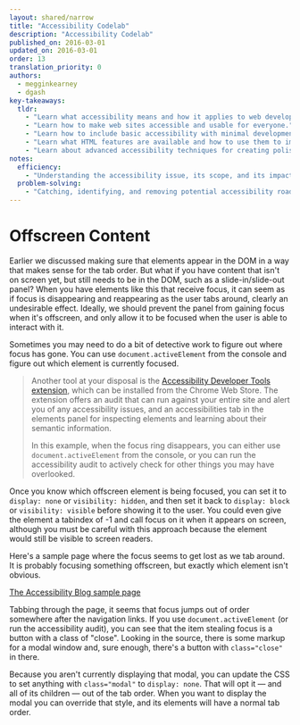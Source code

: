 ```yaml
---
layout: shared/narrow
title: "Accessibility Codelab"
description: "Accessibility Codelab"
published_on: 2016-03-01
updated_on: 2016-03-01
order: 13
translation_priority: 0
authors:
  - megginkearney
  - dgash
key-takeaways:
  tldr: 
    - "Learn what accessibility means and how it applies to web development."
    - "Learn how to make web sites accessible and usable for everyone."
    - "Learn how to include basic accessibility with minimal development impace."
    - "Learn what HTML features are available and how to use them to improve accessibility."
    - "Learn about advanced accessibility techniques for creating polished accessibility experiences."
notes:
  efficiency:
    - "Understanding the accessibility issue, its scope, and its impact can make you a better web developer."
  problem-solving:
    - "Catching, identifying, and removing potential accessibility roadblocks before they happen can improve your development process and reduce maintenance requirements."
---
```


# Offscreen Content
Earlier we discussed making sure that elements appear in the DOM in a way that makes sense for the tab order. But what if you have content that isn't on screen yet, but still needs to be in the DOM, such as a slide-in/slide-out panel? When you have elements like this that receive focus, it can seem as if focus is disappearing and reappearing as the user tabs around, clearly an undesirable effect. Ideally, we should prevent the panel from gaining focus when it's offscreen, and only allow it to be focused when the user is able to interact with it.

Sometimes you may need to do a bit of detective work to figure out where focus has gone. You can use `document.activeElement` from the console and figure out which element is currently focused. 

>Another tool at your disposal is the [Accessibility Developer Tools extension](https://chrome.google.com/webstore/search/accessibility%20developer%20tools), which can be installed from the Chrome Web Store. The extension offers an audit that can run against your entire site and alert you of any accessibility issues, and an accessibilities tab in the elements panel for inspecting elements and learning about their semantic information.
>
>In this example, when the focus ring disappears, you can either use `document.activeElement` from the console, or you can run the accessibility audit to actively check for other things you may have overlooked.

Once you know which offscreen element is being focused, you can set it to `display: none` or `visibility: hidden`, and then set it back to `display: block` or `visibility: visible` before showing it to the user. You could even give the element a tabindex of -1 and call focus on it when it appears on screen, although you must be careful with this approach because the element would still be visible to screen readers.

Here's a sample page where the focus seems to get lost as we tab around. It is probably focusing something offscreen, but exactly which element isn't obvious.

[The Accessibility Blog sample page](http://robdodson.github.io/udacity-a11y/lesson2-focus/04-offscreen-content/)

Tabbing through the page, it seems that focus jumps out of order somewhere after the navigation links. If you use `document.activeElement` (or run the accessibility audit), you can see that the item stealing focus is a button with a class of "close". Looking in the source, there is some markup for a modal window and, sure enough, there's a button with `class="close"` in there. 

Because you aren't currently displaying that modal, you can update the CSS to set anything with `class="modal"` to `display: none`. That will opt it &mdash; and all of its children &mdash; out of the tab order. When you want to display the modal you can override that style, and its elements will have a normal tab order.
